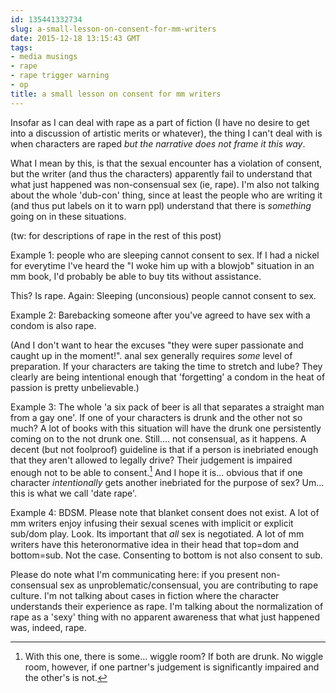 ```yaml
---
id: 135441332734
slug: a-small-lesson-on-consent-for-mm-writers
date: 2015-12-18 13:15:43 GMT
tags:
- media musings
- rape
- rape trigger warning
- op
title: a small lesson on consent for mm writers
---
```

Insofar as I can deal with rape as a part of fiction (I have no desire to get into a discussion of artistic merits or whatever), the thing I can't deal with is when characters are raped _but the narrative does not frame it this way_.

What I mean by this, is that the sexual encounter has a violation of consent, but the writer (and thus the characters) apparently fail to understand that what just happened was non-consensual sex (ie, rape). I'm also not talking about the whole 'dub-con' thing, since at least the people who are writing it (and thus put labels on it to warn ppl) understand that there is _something_ going on in these situations.

(tw: for descriptions of rape in the rest of this post)

Example 1: people who are sleeping cannot consent to sex. If I had a nickel for everytime I've heard the "I woke him up with a blowjob" situation in an mm book, I'd probably be able to buy tits without assistance.

This? Is rape. Again: Sleeping (unconsious) people cannot consent to sex.

Example 2: Barebacking someone after you've agreed to have sex with a condom is also rape. 

(And I don't want to hear the excuses "they were super passionate and caught up in the moment!". anal sex generally requires _some_ level of preparation. If your characters are taking the time to stretch and lube? They clearly are being intentional enough that 'forgetting' a condom in the heat of passion is pretty unbelievable.)

Example 3: The whole 'a six pack of beer is all that separates a straight man from a gay one'. If one of your characters is drunk and the other not so much? A lot of books with this situation will have the drunk one persistently coming on to the not drunk one. Still.... not consensual, as it happens. A decent (but not foolproof) guideline is that if a person is inebriated enough that they aren't allowed to legally drive? Their judgement is impaired enough not to be able to consent.[^1] And I hope it is... obvious that if one character *intentionally* gets another inebriated for the purpose of sex? Um... this is what we call 'date rape'.

Example 4: BDSM. Please note that blanket consent does not exist. A lot of mm writers enjoy infusing their sexual scenes with implicit or explicit sub/dom play. Look. Its important that *all* sex is negotiated. A lot of mm writers have this heteronormative idea in their head that top=dom and bottom=sub. Not the case. Consenting to bottom is not also consent to sub.

Please do note what I'm communicating here: if you present non-consensual sex as unproblematic/consensual, you are contributing to rape culture. I'm not talking about cases in fiction where the character understands their experience as rape. I'm talking about the normalization of rape as a 'sexy' thing with no apparent awareness that what just happened was, indeed, rape.

[^1]: With this one, there is some... wiggle room? If both are drunk. No wiggle room, however, if one partner's judgement is significantly impaired and the other's is not.